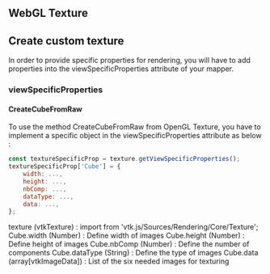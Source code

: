 ## WebGL Texture

##  Create custom texture

In order to provide specific properties for rendering, you will have to add
properties into the viewSpecificProperties attribute of your mapper.

### viewSpecificProperties

#### CreateCubeFromRaw
To use the method CreateCubeFromRaw from OpenGL Texture, you have to
implement a specific object in the viewSpecificProperties attribute
as below :
```js
const textureSpecificProp = texture.getViewSpecificProperties();
textureSpecificProp['Cube'] = {
	width: ...,
	height: ...,
	nbComp: ...,
	dataType: ...,
	data: ...,
};
```
texture (vtkTexture) : import from 'vtk.js/Sources/Rendering/Core/Texture';
Cube.width (Number) : Define width of images
Cube.height (Number) : Define height of images
Cube.nbComp (Number) : Define the number of components
Cube.dataType (String) : Define the type of images
Cube.data (array[vtkImageData]) : List of the six needed images for texturing